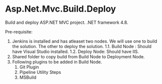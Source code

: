 # Asp.Net.Mvc.Build.Deploy
 Build and deploy ASP.NET MVC project. .NET framework 4.8.

Pre-requisite:
1. Jenkins is installed and has atleaset two nodes. We will use one to build the solution. The other to deploy the solution.
    1.1. Build Node : Should have Visual Studio installed.
    1.2. Deploy Node: Should have IIS.
2. Shared folder to copy build from Build Node to Deployment Node.
3. Following plugins to be added in Build Node.
    1. Git Plugin
    2. Pipeline Utility Steps
    3. MSBuild